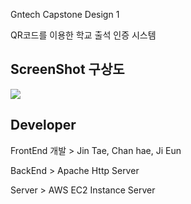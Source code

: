 Gntech Capstone Design 1

QR코드를 이용한 학교 출석 인증 시스템

ScreenShot 구상도
-------------

<div>
    <img src="https://user-images.githubusercontent.com/62732776/78318162-12918d00-759f-11ea-8585-c53df0efc178.png)"/>
</div>

Developer
---------------------------

FrontEnd 개발 > Jin Tae, Chan hae, Ji Eun

BackEnd > Apache Http Server

Server > AWS EC2 Instance Server


